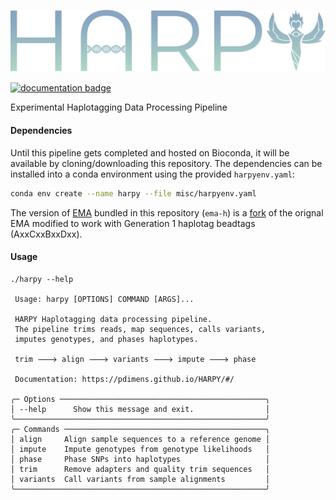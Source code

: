 ![logo](https://github.com/pdimens/HARPY/blob/docs/static/logo.png?raw=true)

[![documentation badge](https://img.shields.io/badge/read%20the-documentation-c0bad4?style=for-the-badge&logo=Read%20The%20Docs)](https://pdimens.github.io/harpy) 

Experimental Haplotagging Data Processing Pipeline

#### Dependencies
Until this pipeline gets completed and hosted on Bioconda, it will be available by cloning/downloading this repository. The dependencies can be installed into a conda environment using the provided `harpyenv.yaml`:
```bash
conda env create --name harpy --file misc/harpyenv.yaml
```

The version of [EMA](https://github.com/arshajii/ema) bundled in this repository (`ema-h`) is a [fork](https://github.com/EdHarry/ema/tree/haplotag) of the orignal EMA modified to work with Generation 1 haplotag beadtags (AxxCxxBxxDxx).

#### Usage
```
./harpy --help
                                                           
 Usage: harpy [OPTIONS] COMMAND [ARGS]...                     
                                                              
 HARPY Haplotagging data processing pipeline.                 
 The pipeline trims reads, map sequences, calls variants,     
 imputes genotypes, and phases haplotypes.                   
                                                              
 trim 🡒 align 🡒 variants 🡒 impute 🡒 phase           
                                                              
 Documentation: https://pdimens.github.io/HARPY/#/                      
                                                              
╭─ Options ──────────────────────────────────────────────╮
│ --help      Show this message and exit.                │
╰────────────────────────────────────────────────────────╯
╭─ Commands ─────────────────────────────────────────────╮
│ align     Align sample sequences to a reference genome │
│ impute    Impute genotypes from genotype likelihoods   │
│ phase     Phase SNPs into haplotypes                   │
│ trim      Remove adapters and quality trim sequences   │
│ variants  Call variants from sample alignments         │
╰────────────────────────────────────────────────────────╯
```
